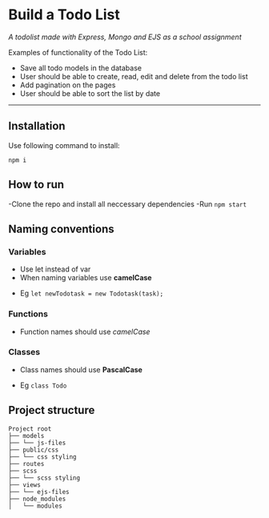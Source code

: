# Build a Todo List

_A todolist made with Express, Mongo and EJS as a school assignment_

Examples of functionality of the Todo List:

- Save all todo models in the database
- User should be able to create, read, edit and delete from the todo list
- Add pagination on the pages
- User should be able to sort the list by date

---

## Installation
Use following command to install:

```
npm i

```
## How to run
-Clone the repo and install all neccessary dependencies
-Run `npm start`

## Naming conventions

### Variables

- Use let instead of var
- When naming variables use **camelCase**

* Eg `let newTodotask = new Todotask(task);`

### Functions

- Function names should use _camelCase_

### Classes

- Class names should use **PascalCase**
* Eg `class Todo`

## Project structure

```
Project root
├── models
├── └── js-files
├── public/css
├── └── css styling
├── routes
├── scss
├── └── scss styling
├── views
├── └── ejs-files
├── node_modules
│   └── modules
```

